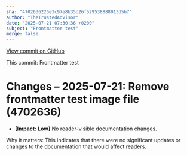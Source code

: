 ```yaml
---
sha: "4702636225e3c97e8b35d26f529538888013d5b7"
author: "TheTrustedAdvisor"
date: "2025-07-21 07:30:36 +0200"
subject: "Frontmatter test"
merge: false
---
```


[View commit on GitHub](https://github.com/TheTrustedAdvisor/FabricAdoptionFramework/commit/4702636225e3c97e8b35d26f529538888013d5b7)

This commit: Frontmatter test

# Changes – 2025-07-21: Remove frontmatter test image file (4702636)

- **[Impact: Low]** No reader-visible documentation changes.

Why it matters: This indicates that there were no significant updates or changes to the documentation that would affect readers.

